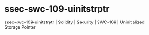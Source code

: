 # ssec-swc-109-uinitstrptr
ssec-swc-109-uinitstrptr | Solidity | Security | SWC-109 | Uninitialized Storage Pointer
